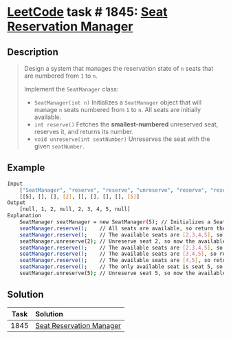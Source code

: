 # [LeetCode][leetcode] task # 1845: [Seat Reservation Manager][task]

Description
-----------

> Design a system that manages the reservation state of `n` seats that are numbered from `1` to `n`.
> 
> Implement the `SeatManager` class:
> * `SeatManager(int n)` Initializes a `SeatManager` object that will manage `n` seats numbered from `1` to `n`.
> All seats are initially available.
> * `int reserve()` Fetches the **smallest-numbered** unreserved seat, reserves it, and returns its number.
> * `void unreserve(int seatNumber)` Unreserves the seat with the given `seatNumber`.

Example
-------

```sh
Input
    ["SeatManager", "reserve", "reserve", "unreserve", "reserve", "reserve", "reserve", "reserve", "unreserve"]
    [[5], [], [], [2], [], [], [], [], [5]]
Output
    [null, 1, 2, null, 2, 3, 4, 5, null]
Explanation
    SeatManager seatManager = new SeatManager(5); // Initializes a SeatManager with 5 seats.
    seatManager.reserve();    // All seats are available, so return the lowest numbered seat, which is 1.
    seatManager.reserve();    // The available seats are [2,3,4,5], so return the lowest of them, which is 2.
    seatManager.unreserve(2); // Unreserve seat 2, so now the available seats are [2,3,4,5].
    seatManager.reserve();    // The available seats are [2,3,4,5], so return the lowest of them, which is 2.
    seatManager.reserve();    // The available seats are [3,4,5], so return the lowest of them, which is 3.
    seatManager.reserve();    // The available seats are [4,5], so return the lowest of them, which is 4.
    seatManager.reserve();    // The only available seat is seat 5, so return 5.
    seatManager.unreserve(5); // Unreserve seat 5, so now the available seats are [5].
```

Solution
--------

| Task | Solution                             |
|:----:|:-------------------------------------|
| 1845 | [Seat Reservation Manager][solution] |


[leetcode]: <http://leetcode.com/>
[task]: <https://leetcode.com/problems/seat-reservation-manager/>
[solution]: <https://github.com/wellaxis/praxis-leetcode/blob/main/src/main/java/com/witalis/praxis/leetcode/task/h19/p1845/option/Practice.java>
